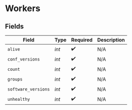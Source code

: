 # Workers


## Fields

| Field               | Type                | Required            | Description         |
| ------------------- | ------------------- | ------------------- | ------------------- |
| `alive`             | *int*               | :heavy_check_mark:  | N/A                 |
| `conf_versions`     | *int*               | :heavy_check_mark:  | N/A                 |
| `count`             | *int*               | :heavy_check_mark:  | N/A                 |
| `groups`            | *int*               | :heavy_check_mark:  | N/A                 |
| `software_versions` | *int*               | :heavy_check_mark:  | N/A                 |
| `unhealthy`         | *int*               | :heavy_check_mark:  | N/A                 |
